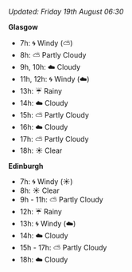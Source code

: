 *Updated: Friday 19th August 06:30*

**Glasgow**

* 7h: :cyclone: Windy (:partly_sunny:)
* 8h: :partly_sunny: Partly Cloudy
* 9h, 10h: :cloud: Cloudy
* 11h, 12h: :cyclone: Windy (:cloud:)
* 13h: :umbrella: Rainy
* 14h: :cloud: Cloudy
* 15h: :partly_sunny: Partly Cloudy
* 16h: :cloud: Cloudy
* 17h: :partly_sunny: Partly Cloudy
* 18h: :sunny: Clear

**Edinburgh**

* 7h: :cyclone: Windy (:sunny:)
* 8h: :sunny: Clear
* 9h - 11h: :partly_sunny: Partly Cloudy
* 12h: :umbrella: Rainy
* 13h: :cyclone: Windy (:cloud:)
* 14h: :cloud: Cloudy
* 15h - 17h: :partly_sunny: Partly Cloudy
* 18h: :cloud: Cloudy
